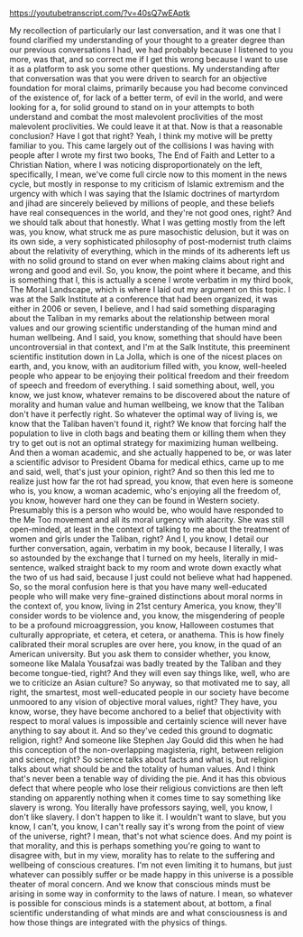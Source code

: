 https://youtubetranscript.com/?v=40sQ7wEAptk

 My recollection of particularly our last conversation, and it was one that I found clarified my understanding of your thought to a greater degree than our previous conversations I had, we had probably because I listened to you more, was that, and so correct me if I get this wrong because I want to use it as a platform to ask you some other questions. My understanding after that conversation was that you were driven to search for an objective foundation for moral claims, primarily because you had become convinced of the existence of, for lack of a better term, of evil in the world, and were looking for a, for solid ground to stand on in your attempts to both understand and combat the most malevolent proclivities of the most malevolent proclivities. We could leave it at that. Now is that a reasonable conclusion? Have I got that right? Yeah, I think my motive will be pretty familiar to you. This came largely out of the collisions I was having with people after I wrote my first two books, The End of Faith and Letter to a Christian Nation, where I was noticing disproportionately on the left, specifically, I mean, we've come full circle now to this moment in the news cycle, but mostly in response to my criticism of Islamic extremism and the urgency with which I was saying that the Islamic doctrines of martyrdom and jihad are sincerely believed by millions of people, and these beliefs have real consequences in the world, and they're not good ones, right? And we should talk about that honestly. What I was getting mostly from the left was, you know, what struck me as pure masochistic delusion, but it was on its own side, a very sophisticated philosophy of post-modernist truth claims about the relativity of everything, which in the minds of its adherents left us with no solid ground to stand on ever when making claims about right and wrong and good and evil. So, you know, the point where it became, and this is something that I, this is actually a scene I wrote verbatim in my third book, The Moral Landscape, which is where I laid out my argument on this topic. I was at the Salk Institute at a conference that had been organized, it was either in 2006 or seven, I believe, and I had said something disparaging about the Taliban in my remarks about the relationship between moral values and our growing scientific understanding of the human mind and human wellbeing. And I said, you know, something that should have been uncontroversial in that context, and I'm at the Salk Institute, this preeminent scientific institution down in La Jolla, which is one of the nicest places on earth, and, you know, with an auditorium filled with, you know, well-heeled people who appear to be enjoying their political freedom and their freedom of speech and freedom of everything. I said something about, well, you know, we just know, whatever remains to be discovered about the nature of morality and human value and human wellbeing, we know that the Taliban don't have it perfectly right. So whatever the optimal way of living is, we know that the Taliban haven't found it, right? We know that forcing half the population to live in cloth bags and beating them or killing them when they try to get out is not an optimal strategy for maximizing human wellbeing. And then a woman academic, and she actually happened to be, or was later a scientific advisor to President Obama for medical ethics, came up to me and said, well, that's just your opinion, right? And so then this led me to realize just how far the rot had spread, you know, that even here is someone who is, you know, a woman academic, who's enjoying all the freedom of, you know, however hard one they can be found in Western society. Presumably this is a person who would be, who would have responded to the Me Too movement and all its moral urgency with alacrity. She was still open-minded, at least in the context of talking to me about the treatment of women and girls under the Taliban, right? And I, you know, I detail our further conversation, again, verbatim in my book, because I literally, I was so astounded by the exchange that I turned on my heels, literally in mid-sentence, walked straight back to my room and wrote down exactly what the two of us had said, because I just could not believe what had happened. So, so the moral confusion here is that you have many well-educated people who will make very fine-grained distinctions about moral norms in the context of, you know, living in 21st century America, you know, they'll consider words to be violence and, you know, the misgendering of people to be a profound microaggression, you know, Halloween costumes that culturally appropriate, et cetera, et cetera, or anathema. This is how finely calibrated their moral scruples are over here, you know, in the quad of an American university. But you ask them to consider whether, you know, someone like Malala Yousafzai was badly treated by the Taliban and they become tongue-tied, right? And they will even say things like, well, who are we to criticize an Asian culture? So anyway, so that motivated me to say, all right, the smartest, most well-educated people in our society have become unmoored to any vision of objective moral values, right? They have, you know, worse, they have become anchored to a belief that objectivity with respect to moral values is impossible and certainly science will never have anything to say about it. And so they've ceded this ground to dogmatic religion, right? And someone like Stephen Jay Gould did this when he had this conception of the non-overlapping magisteria, right, between religion and science, right? So science talks about facts and what is, but religion talks about what should be and the totality of human values. And I think that's never been a tenable way of dividing the pie. And it has this obvious defect that where people who lose their religious convictions are then left standing on apparently nothing when it comes time to say something like slavery is wrong. You literally have professors saying, well, you know, I don't like slavery. I don't happen to like it. I wouldn't want to slave, but you know, I can't, you know, I can't really say it's wrong from the point of view of the universe, right? I mean, that's not what science does. And my point is that morality, and this is perhaps something you're going to want to disagree with, but in my view, morality has to relate to the suffering and wellbeing of conscious creatures. I'm not even limiting it to humans, but just whatever can possibly suffer or be made happy in this universe is a possible theater of moral concern. And we know that conscious minds must be arising in some way in conformity to the laws of nature. I mean, so whatever is possible for conscious minds is a statement about, at bottom, a final scientific understanding of what minds are and what consciousness is and how those things are integrated with the physics of things.